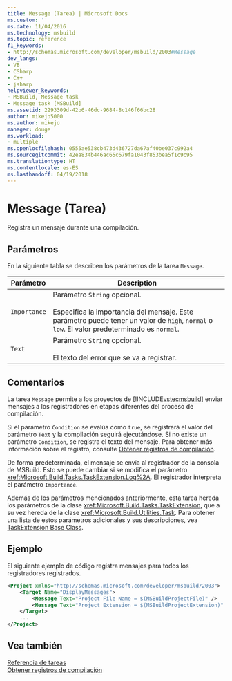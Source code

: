 ```yaml
---
title: Message (Tarea) | Microsoft Docs
ms.custom: ''
ms.date: 11/04/2016
ms.technology: msbuild
ms.topic: reference
f1_keywords:
- http://schemas.microsoft.com/developer/msbuild/2003#Message
dev_langs:
- VB
- CSharp
- C++
- jsharp
helpviewer_keywords:
- MSBuild, Message task
- Message task [MSBuild]
ms.assetid: 2293309d-42b6-46dc-9684-8c146f66bc28
author: mikejo5000
ms.author: mikejo
manager: douge
ms.workload:
- multiple
ms.openlocfilehash: 0555ae538cb473d436727da67af40be037c992a4
ms.sourcegitcommit: 42ea834b446ac65c679fa1043f853bea5f1c9c95
ms.translationtype: HT
ms.contentlocale: es-ES
ms.lasthandoff: 04/19/2018
---
```

# <a name="message-task"></a>Message (Tarea)
Registra un mensaje durante una compilación.  
  
## <a name="parameters"></a>Parámetros  
 En la siguiente tabla se describen los parámetros de la tarea `Message`.  
  
|Parámetro|Description|  
|---------------|-----------------|  
|`Importance`|Parámetro `String` opcional.<br /><br /> Especifica la importancia del mensaje. Este parámetro puede tener un valor de `high`, `normal` o `low`. El valor predeterminado es `normal`.|  
|`Text`|Parámetro `String` opcional.<br /><br /> El texto del error que se va a registrar.|  
  
## <a name="remarks"></a>Comentarios  
 La tarea `Message` permite a los proyectos de [!INCLUDE[vstecmsbuild](../extensibility/internals/includes/vstecmsbuild_md.md)] enviar mensajes a los registradores en etapas diferentes del proceso de compilación.  
  
 Si el parámetro `Condition` se evalúa como `true`, se registrará el valor del parámetro `Text` y la compilación seguirá ejecutándose. Si no existe un parámetro `Condition`, se registra el texto del mensaje. Para obtener más información sobre el registro, consulte [Obtener registros de compilación](../msbuild/obtaining-build-logs-with-msbuild.md).  
  
 De forma predeterminada, el mensaje se envía al registrador de la consola de MSBuild. Esto se puede cambiar si se modifica el parámetro <xref:Microsoft.Build.Tasks.TaskExtension.Log%2A>. El registrador interpreta el parámetro `Importance`.  
  
 Además de los parámetros mencionados anteriormente, esta tarea hereda los parámetros de la clase <xref:Microsoft.Build.Tasks.TaskExtension>, que a su vez hereda de la clase <xref:Microsoft.Build.Utilities.Task>. Para obtener una lista de estos parámetros adicionales y sus descripciones, vea [TaskExtension Base Class](../msbuild/taskextension-base-class.md).  
  
## <a name="example"></a>Ejemplo  
 El siguiente ejemplo de código registra mensajes para todos los registradores registrados.  
  
```xml  
<Project xmlns="http://schemas.microsoft.com/developer/msbuild/2003">  
    <Target Name="DisplayMessages">  
        <Message Text="Project File Name = $(MSBuildProjectFile)" />  
        <Message Text="Project Extension = $(MSBuildProjectExtension)" />  
    </Target>  
    ...  
</Project>  
```  
  
## <a name="see-also"></a>Vea también  
 [Referencia de tareas](../msbuild/msbuild-task-reference.md)   
 [Obtener registros de compilación](../msbuild/obtaining-build-logs-with-msbuild.md)